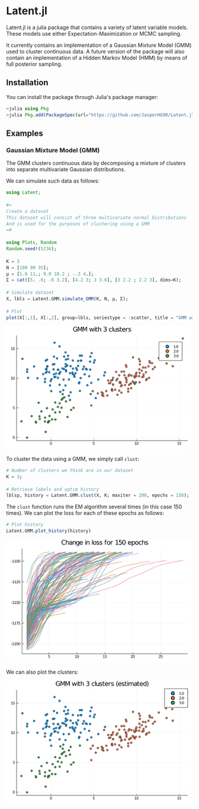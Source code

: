 # Latent.jl

Latent.jl is a julia package that contains a variety of latent variable models. These models use either Expectation-Maximization or MCMC sampling.

It currently contains an implementation of a Gaussian Mixture Model (GMM) used to cluster continuous data. A future version of the package will also contain an implementation of a Hidden Markov Model (HMM) by means of full posterior sampling.

## Installation

You can install the package through Julia's package manager:

```julia
>julia using Pkg
>julia Pkg.add(PackageSpec(url="https://github.com/JasperHG90/Latent.jl"))
```

## Examples

### Gaussian Mixture Model (GMM)

The GMM clusters continuous data by decomposing a mixture of clusters into separate multivariate Gaussian distributions.

We can simulate such data as follows:

```julia
using Latent;

#=  
Create a dataset
This dataset will consist of three multivariate normal Distributions
And is used for the purposes of clustering using a GMM
=#

using Plots, Random 
Random.seed!(5236);

K = 3
N = [100 90 35];
μ = [1.8 11.; 9.0 10.2 ; -.3 4.];
Σ = cat([5. .6; .6 3.2], [4.2 3; 3 3.6], [3 2.2 ; 2.2 3], dims=K);

# Simulate dataset 
X, lbls = Latent.GMM.simulate_GMM(K, N, μ, Σ);

# Plot
plot(X[:,1], X[:,2], group=lbls, seriestype = :scatter, title = "GMM with 3 clusters")
```

<img src="img/sim.png" width=500></img>

To cluster the data using a GMM, we simply call `clust`:

```julia
# Number of clusters we think are in our dataset
K = 3;

# Retrieve labels and optim history
lblsp, history = Latent.GMM.clust(X, K; maxiter = 200, epochs = 150);
```

The `clust` function runs the EM algorithm several times (in this case 150 times). We can plot the loss for each of these epochs as follows:

```julia
# Plot history
Latent.GMM.plot_history(history)
```

<img src="img/history.png" width=500></img>

We can also plot the clusters:

<img src="img/estimated.png" width=500></img>
